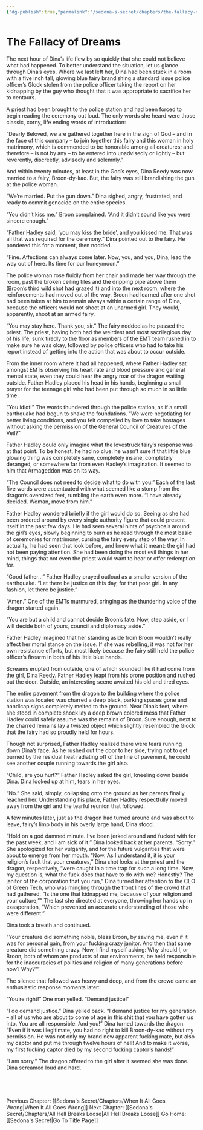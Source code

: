 ```yaml
---
{"dg-publish":true,"permalink":"/sedona-s-secret/chapters/the-fallacy-of-dreams/"}
---
```


# The Fallacy of Dreams

The next hour of Dina’s life flew by so quickly that she could not believe what had happened. To better understand the situation, let us glance through Dina’s eyes. Where we last left her, Dina had been stuck in a room with a five inch tall, glowing blue fairy brandishing a standard issue police officer’s Glock stolen from the police officer taking the report on her kidnapping by the guy who thought that it was appropriate to sacrifice her to centaurs.

A priest had been brought to the police station and had been forced to begin reading the ceremony out loud. The only words she heard were those classic, corny, life ending words of introduction:

“Dearly Beloved, we are gathered together here in the sign of God – and in the face of this company – to join together this fairy and this woman in holy matrimony, which is commended to be honorable among all creatures; and therefore – is not by any – to be entered into unadvisedly or lightly – but reverently, discreetly, advisedly and solemnly.”

And within twenty minutes, at least in the God’s eyes, Dina Reedy was now married to a fairy, Broon-dy-kao. But, the fairy was still brandishing the gun at the police woman.

“We’re married. Put the gun down.” Dina sighed, angry, frustrated, and ready to commit genocide on the entire species.

“You didn’t kiss me.” Broon complained. “And it didn’t sound like you were sincere enough.”

“Father Hadley said, ‘you may kiss the bride’, and you kissed me. That was all that was required for the ceremony.” Dina pointed out to the fairy. He pondered this for a moment, then nodded. 

“Fine. Affections can always come later. Now, you, and you, Dina, lead the way out of here. Its time for our honeymoon.”

The police woman rose fluidly from her chair and made her way through the room, past the broken ceiling tiles and the dripping pipe above them (Broon’s third wild shot had grazed it) and into the next room, where the reinforcements had moved out of the way. Broon had learned after one shot had been taken at him to remain always within a certain range of Dina, because the officers would not shoot at an unarmed girl. They would, apparently, shoot at an armed fairy.

“You may stay here. Thank you, sir.” The fairy nodded as he passed the priest. The priest, having both had the weirdest and most sacrilegious day of his life, sunk tiredly to the floor as members of the EMT team rushed in to make sure he was okay, followed by police officers who had to take his report instead of getting into the action that was about to occur outside.

From the inner room where it had all happened, where Father Hadley sat amongst EMTs observing his heart rate and blood pressure and general mental state, even they could hear the angry roar of the dragon waiting outside. Father Hadley placed his head in his hands, beginning a small prayer for the teenage girl who had been put through so much in so little time.

“You idiot!” The words thundered through the police station, as if a small earthquake had begun to shake the foundations. “We were negotiating for better living conditions, and you felt compelled by love to take hostages without asking the permission of the General Council of Creatures of the Veil?”

Father Hadley could only imagine what the lovestruck fairy’s response was at that point. To be honest, he had no clue: he wasn’t sure if that little blue glowing thing was completely sane, completely insane, completely deranged, or somewhere far from even Hadley’s imagination. It seemed to him that Armageddon was on its way.

“The Council does not need to decide what to do with you.” Each of the last five words were accentuated with what seemed like a stomp from the dragon’s oversized feet, rumbling the earth even more. “I have already decided. Woman, move from him.”

Father Hadley wondered briefly if the girl would do so. Seeing as she had been ordered around by every single authority figure that could present itself in the past few days. He had seen several hints of psychosis around the girl’s eyes, slowly beginning to burn as he read through the most basic of ceremonies for matrimony, cursing the fairy every step of the way. In actuality, he had seen that look before, and knew what it meant: the girl had not been paying attention. She had been doing the most evil things in her mind, things that not even the priest would want to hear or offer redemption for.

“Good father…” Father Hadley prayed outloud as a smaller version of the earthquake. “Let there be justice on this day, for that poor girl. In any fashion, let there be justice.”

“Amen.” One of the EMTs murmured, cringing as the thundering voice of the dragon started again.

“You are but a child and cannot decide Broon’s fate. Now, step aside, or I will decide both of yours, council and diplomacy aside.”

Father Hadley imagined that her standing aside from Broon wouldn’t really affect her moral stance on the issue. If she was rebelling, it was not for her own resistance efforts, but most likely because the fairy still held the police officer’s firearm in both of his little blue hands.

Screams erupted from outside, one of which sounded like it had come from the girl, Dina Reedy. Father Hadley leapt from his prone position and rushed out the door. Outside, an interesting scene awaited his old and tired eyes.

The entire pavement from the dragon to the building where the police station was located was charred a deep black, parking spaces gone and handicap signs completely melted to the ground. Near Dina’s feet, where she stood in complete shock lay a deep brown colored mess that Father Hadley could safely assume was the remains of Broon. Sure enough, next to the charred remains lay a twisted object which slightly resembled the Glock that the fairy had so proudly held for hours.

Though not surprised, Father Hadley realized there were tears running down Dina’s face. As he rushed out the door to her side, trying not to get burned by the residual heat radiating off of the line of pavement, he could see another couple running towards the girl also.

“Child, are you hurt?” Father Hadley asked the girl, kneeling down beside Dina. Dina looked up at him, tears in her eyes.

“No.” She said, simply, collapsing onto the ground as her parents finally reached her. Understanding his place, Father Hadley respectfully moved away from the girl and the tearful reunion that followed.

A few minutes later, just as the dragon had turned around and was about to leave, fairy’s limp body in his overly large hand, Dina stood.

“Hold on a god damned minute. I’ve been jerked around and fucked with for the past week, and I am sick of it.” Dina looked back at her parents. “Sorry.” She apologized for her vulgarity, and for the future vulgarities that were about to emerge from her mouth. “Now. As I understand it, it is your religion’s fault that your creatures,” Dina shot looks at the priest and the dragon, respectively, “were caught in a time trap for such a long time. Now, my question is, what the fuck does that have to do with me? Honestly? The janitor of the corporation that you run,” Dina turned her attention to the CEO of Green Tech, who was mingling through the front lines of the crowd that had gathered, “Is the one that kidnapped me, because of your religion and your culture,”” The last she directed at everyone, throwing her hands up in exasperation, “Which prevented an accurate understanding of those who were different.”

Dina took a breath and continued.

“Your creature did something noble, bless Broon, by saving me, even if it was for personal gain, from your fucking crazy janitor. And then that same creature did something crazy. Now, I find myself asking: Why should I, or Broon, both of whom are products of our environments, be held responsible for the inaccuracies of politics and religion of many generations before now? Why?””

The silence that followed was heavy and deep, and from the crowd came an enthusiastic response moments later:

“You’re right!” One man yelled. “Demand justice!”

“I do demand justice.” Dina yelled back. “I demand justice for my generation – all of us who are about to come of age in this shit that you have gotten us into. You are all responsible. And you!” Dina turned towards the dragon. “Even if it was illegitimate, you had no right to kill Broon-dy-kao without my permission. He was not only my brand new apparent fucking mate, but also my captor and put me through twelve hours of hell! And to make it worse, my first fucking captor died by my second fucking captor’s hands!”

“I am sorry.” The dragon offered to the girl after it seemed she was done. Dina screamed loud and hard.


  
---
Previous Chapter: [[Sedona's Secret/Chapters/When It All Goes Wrong\|When It All Goes Wrong]]
Next Chapter: [[Sedona's Secret/Chapters/All Hell Breaks Loose\|All Hell Breaks Loose]]
Go Home: [[Sedona's Secret\|Go To Title Page]]
  


